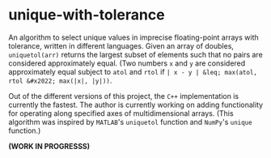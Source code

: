 # unique-with-tolerance

An algorithm to select unique values in imprecise floating-point arrays with tolerance, written in different languages. Given an array of doubles, `uniquetol(arr)` returns the largest subset of elements such that no pairs are considered approximately equal. (Two numbers `x` and `y` are considered approximately equal subject to `atol` and `rtol` if `| x - y | &leq; max(atol, rtol &#x2022; max(|x|, |y|))`.

Out of the different versions of this project, the `C++` implementation is currently the fastest. The author is currently working on adding functionality for operating along specified axes of multidimensional arrays. (This algorithm was inspired by `MATLAB`'s `uniquetol` function and `NumPy`'s `unique` function.)

**(WORK IN PROGRESSS)**
